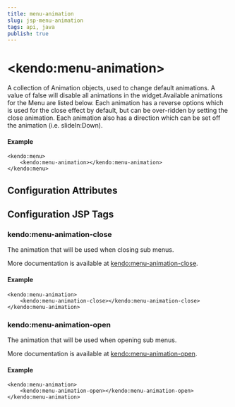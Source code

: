 ```yaml
---
title: menu-animation
slug: jsp-menu-animation
tags: api, java
publish: true
---
```


# \<kendo:menu-animation\>

A collection of Animation objects, used to change default animations. A value of false will disable all animations in the widget.Available animations for the Menu are listed below.  Each animation has a reverse options which is used for the close effect by default, but can be over-ridden
by setting the close animation.  Each animation also has a direction which can be set off the animation (i.e. slideIn:Down).

#### Example
    <kendo:menu>
        <kendo:menu-animation></kendo:menu-animation>
    </kendo:menu>

## Configuration Attributes


##  Configuration JSP Tags

### kendo:menu-animation-close

The animation that will be used when closing sub menus.

More documentation is available at [kendo:menu-animation-close](/api/wrappers/jsp/menu/animation-close).

#### Example

    <kendo:menu-animation>
        <kendo:menu-animation-close></kendo:menu-animation-close>
    </kendo:menu-animation>

### kendo:menu-animation-open

The animation that will be used when opening sub menus.

More documentation is available at [kendo:menu-animation-open](/api/wrappers/jsp/menu/animation-open).

#### Example

    <kendo:menu-animation>
        <kendo:menu-animation-open></kendo:menu-animation-open>
    </kendo:menu-animation>

